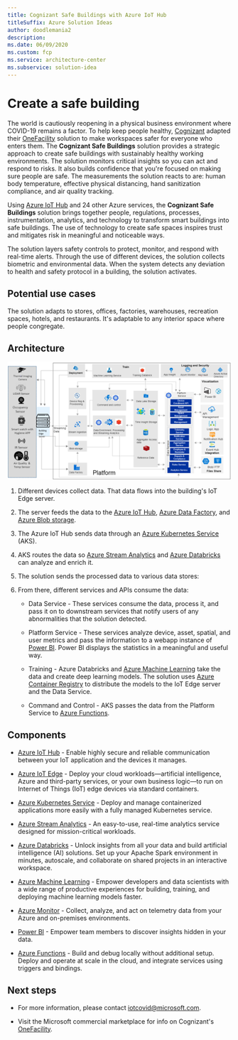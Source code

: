 ```yaml
---
title: Cognizant Safe Buildings with Azure IoT Hub
titleSuffix: Azure Solution Ideas
author: doodlemania2
description: 
ms.date: 06/09/2020
ms.custom: fcp
ms.service: architecture-center
ms.subservice: solution-idea
---
```


# Create a safe building

The world is cautiously reopening in a physical business environment where COVID-19 remains a factor. To help keep people healthy, [Cognizant](https://www.cognizant.com/) adapted their [OneFacility](https://azuremarketplace.microsoft.com/en-us/marketplace/consulting-services/cognizant.one_facility) solution to make workspaces safer for everyone who enters them. The **Cognizant Safe Buildings** solution provides a strategic approach to create safe buildings with sustainably healthy working environments. The solution monitors critical insights so you can act and respond to risks. It also builds confidence that you're focused on making sure people are safe. The measurements the solution reacts to are: human body temperature, effective physical distancing, hand sanitization compliance, and air quality tracking.

Using [Azure IoT Hub](https://azure.microsoft.com/services/iot-hub/) and 24 other Azure services, the **Cognizant Safe Buildings** solution brings together people, regulations, processes, instrumentation, analytics, and technology to transform smart buildings into safe buildings. The use of technology to create safe spaces inspires trust and mitigates risk in meaningful and noticeable ways.

The solution layers safety controls to protect, monitor, and respond with real-time alerts. Through the use of different devices, the solution collects biometric and environmental data. When the system detects any deviation to health and safety protocol in a building, the solution activates.

<!-- Different people in different roles can take advantage of the features that the solution offers:

* Facility Admin/Manager or Enterprise-level personnel
  * Set up a facility's **Cognizant Safe Buildings** solution details
  * Onboard monitoring devices
  * Configure thresholds
  * View the unified dashboard
  * Receive body temperature and physical distancing alerts on mobile/wearable devices
  * Start workflow compliance actions
* HR Managers
  * View employee health status
  * Monitor adherence to policy
  * Conduct contact tracing
  * Take action on employee safety & re-entry into the workforce
* Employees
  * Report their health status
  * Get reminders for personal hand hygiene
  * Receive alerts to maintain safe physical distancing -->

## Potential use cases

The solution adapts to stores, offices, factories, warehouses, recreation spaces, hotels, and restaurants. It's adaptable to any interior space where people congregate.

## Architecture

![](../media/safe-building-arch-design.png)

1. Different devices collect data. That data flows into the building's IoT Edge server.

1. The server feeds the data to the [Azure IoT Hub](https://azure.microsoft.com/services/iot-hub/), [Azure Data Factory](https://azure.microsoft.com/services/data-factory/), and [Azure Blob storage](https://azure.microsoft.com/services/storage/blobs/).

1. The Azure IoT Hub sends data through an [Azure Kubernetes Service](https://azure.microsoft.com/services/kubernetes-service/) (AKS).

1. AKS routes the data so [Azure Stream Analytics](https://azure.microsoft.com/services/stream-analytics/) and [Azure Databricks](https://azure.microsoft.com/services/databricks/) can analyze and enrich it.

1. The solution sends the processed data to various data stores:
<!-- 
    * Data Lake - [Azure Data Lake Storage](https://azure.microsoft.com/services/storage/data-lake-storage/)

    * Time Insight - [Azure Cosmos DB](https://azure.microsoft.com/services/cosmos-db/) and [Azure Database for PostgreSQL](https://azure.microsoft.com/services/postgresql/)

    * Aggregate/Access data - [Azure SQL Database](https://azure.microsoft.com/services/sql-database/)

    * Reference Data - [Azure Cache for Redis](https://azure.microsoft.com/services/cache/) -->

6. From there, different services and APIs consume the data:

    * Data Service - These services consume the data, process it, and pass it on to downstream services that notify users of any abnormalities that the solution detected.

    * Platform Service - These services analyze device, asset, spatial, and user metrics and pass the information to a webapp instance of [Power BI](https://powerbi.microsoft.com/). Power BI displays the statistics in a meaningful and useful way.

    * Training - Azure Databricks and [Azure Machine Learning](https://azure.microsoft.com/services/machine-learning/) take the data and create deep learning models. The solution uses [Azure Container Registry](https://azure.microsoft.com/services/container-registry/) to distribute the models to the IoT Edge server and the Data Service.

    * Command and Control - AKS passes the data from the Platform Service to [Azure Functions](https://azure.microsoft.com/services/functions/).

## Components

* [Azure IoT Hub](https://azure.microsoft.com/services/iot-hub/) - Enable highly secure and reliable communication between your IoT application and the devices it manages.

* [Azure IoT Edge](https://azure.microsoft.com/services/iot-edge/) - Deploy your cloud workloads—artificial intelligence, Azure and third-party services, or your own business logic—to run on Internet of Things (IoT) edge devices via standard containers.
<!-- 
* [Azure Blob storage](https://azure.microsoft.com/services/storage/blobs/) - Helps you create data lakes for your analytics needs, and provides storage to build powerful cloud-native and mobile apps. -->
<!-- 
* [Azure Data Factory](https://azure.microsoft.com/services/data-factory/) - Integrate data silos with Azure Data Factory, a service built for all data integration needs and skill levels. -->

* [Azure Kubernetes Service](https://azure.microsoft.com/services/kubernetes-service/) - Deploy and manage containerized applications more easily with a fully managed Kubernetes service.

* [Azure Stream Analytics](https://azure.microsoft.com/services/stream-analytics/) - An easy-to-use, real-time analytics service designed for mission-critical workloads.

* [Azure Databricks](https://azure.microsoft.com/services/databricks/) - Unlock insights from all your data and build artificial intelligence (AI) solutions. Set up your Apache Spark environment in minutes, autoscale, and collaborate on shared projects in an interactive workspace.
<!-- 
* [Azure Data Lake Storage](https://azure.microsoft.com/services/storage/data-lake-storage/) - A highly scalable and cost-effective data lake solution for big data analytics.

* [Azure Cosmos DB](https://azure.microsoft.com/services/cosmos-db/) -  A fully managed NoSQL database service for modern app development. Azure Cosmos DB has guaranteed single-digit millisecond response times. It also guarantees 99.999-percent availability backed by SLAs, automatic and instant scalability, and open-source APIs for MongoDB and Cassandra.

* [Azure Database for PostgreSQL](https://azure.microsoft.com/services/postgresql/) - Focus on application innovation, not database management, with fully managed and intelligent Azure Database for PostgreSQL.

* [Azure SQL Database](https://azure.microsoft.com/services/sql-database/) - The intelligent, scalable, relational database service built for the cloud. It’s evergreen and always up to date, with AI-powered and automated features that optimize performance and durability for you.

* [Azure Cache for Redis](https://azure.microsoft.com/services/cache/) - Fully managed, open source–compatible in-memory data store to power fast, scalable applications.

* [Azure Container Registry](https://azure.microsoft.com/services/container-registry/) - Build, store, secure, scan, replicate, and manage container images and artifacts with a fully managed, geo-replicated instance of OCI distribution. -->

* [Azure Machine Learning](https://azure.microsoft.com/services/machine-learning/) - Empower developers and data scientists with a wide range of productive experiences for building, training, and deploying machine learning models faster.

* [Azure Monitor](https://azure.microsoft.com/services/monitor/) - Collect, analyze, and act on telemetry data from your Azure and on-premises environments.
<!-- 
* [Azure Key Vault](https://azure.microsoft.com/services/key-vault/) - Safeguard cryptographic keys and other secrets used by cloud apps and services.

* [Azure Active Directory](https://azure.microsoft.com/services/active-directory/) -  An enterprise identity service that provides single sign-on and multi-factor authentication to help protect your users from 99.9 percent of cybersecurity attacks. -->

* [Power BI](https://powerbi.microsoft.com/) - Empower team members to discover insights hidden in your data.

<!-- * [Azure Webapp Service](https://azure.microsoft.com/services/app-service/web/) - Get your web apps into users’ hands faster on Windows or .NET Core, Node.js, PHP, or Ruby on Linux.

* [Azure API Management](https://azure.microsoft.com/services/api-management/) - Streamline your work across hybrid and multi-cloud environments with a single place for managing all your APIs.

* [Azure Logic App](https://azure.microsoft.com/services/logic-apps/) - Connect your business-critical apps and services, automating your workflows without writing a single line of code.

* [Azure Notification Hubs](https://azure.microsoft.com/services/notification-hubs/) - Send push notifications to any platform from any back end.

* [Azure Event Hubs](https://azure.microsoft.com/services/event-hubs/) -  Stream millions of events per second from any source to build dynamic data pipelines and immediately respond to business challenges. -->

<!-- * [Azure VMs](https://azure.microsoft.com/services/virtual-machines/) -  Run SQL Server, SAP, Oracle software, and high-performance computing applications on Azure Virtual Machines. Choose your favorite Linux distribution or Windows Server. -->

* [Azure Functions](https://azure.microsoft.com/services/functions/) - Build and debug locally without additional setup. Deploy and operate at scale in the cloud, and integrate services using triggers and bindings.

## Next steps

* For more information, please contact [iotcovid@microsoft.com](mailto:iotcovid@microsoft.com).

* Visit the Microsoft commercial marketplace for info on Cognizant's [OneFacility](https://azuremarketplace.microsoft.com/en-us/marketplace/consulting-services/cognizant.one_facility).
